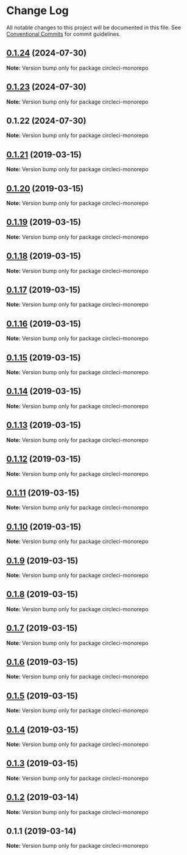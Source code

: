 # Change Log

All notable changes to this project will be documented in this file.
See [Conventional Commits](https://conventionalcommits.org) for commit guidelines.

## [0.1.24](https://github.com/Sushil-Ohol-Personel/circleci-monorepo/compare/v0.1.23...v0.1.24) (2024-07-30)

**Note:** Version bump only for package circleci-monorepo





## [0.1.23](https://github.com/Sushil-Ohol-Personel/circleci-monorepo/compare/v0.1.22...v0.1.23) (2024-07-30)

**Note:** Version bump only for package circleci-monorepo





## 0.1.22 (2024-07-30)

**Note:** Version bump only for package circleci-monorepo





## [0.1.21](https://github.com/benawad/circleci-monorepo/compare/v0.1.20...v0.1.21) (2019-03-15)

**Note:** Version bump only for package circleci-monorepo





## [0.1.20](https://github.com/benawad/circleci-monorepo/compare/v0.1.19...v0.1.20) (2019-03-15)

**Note:** Version bump only for package circleci-monorepo





## [0.1.19](https://github.com/benawad/circleci-monorepo/compare/v0.1.18...v0.1.19) (2019-03-15)

**Note:** Version bump only for package circleci-monorepo





## [0.1.18](https://github.com/benawad/circleci-monorepo/compare/v0.1.17...v0.1.18) (2019-03-15)

**Note:** Version bump only for package circleci-monorepo





## [0.1.17](https://github.com/benawad/circleci-monorepo/compare/v0.1.16...v0.1.17) (2019-03-15)

**Note:** Version bump only for package circleci-monorepo





## [0.1.16](https://github.com/benawad/circleci-monorepo/compare/v0.1.15...v0.1.16) (2019-03-15)

**Note:** Version bump only for package circleci-monorepo





## [0.1.15](https://github.com/benawad/circleci-monorepo/compare/v0.1.14...v0.1.15) (2019-03-15)

**Note:** Version bump only for package circleci-monorepo





## [0.1.14](https://github.com/benawad/circleci-monorepo/compare/v0.1.13...v0.1.14) (2019-03-15)

**Note:** Version bump only for package circleci-monorepo





## [0.1.13](https://github.com/benawad/circleci-monorepo/compare/v0.1.12...v0.1.13) (2019-03-15)

**Note:** Version bump only for package circleci-monorepo





## [0.1.12](https://github.com/benawad/circleci-monorepo/compare/v0.1.11...v0.1.12) (2019-03-15)

**Note:** Version bump only for package circleci-monorepo





## [0.1.11](https://github.com/benawad/circleci-monorepo/compare/v0.1.10...v0.1.11) (2019-03-15)

**Note:** Version bump only for package circleci-monorepo





## [0.1.10](https://github.com/benawad/circleci-monorepo/compare/v0.1.9...v0.1.10) (2019-03-15)

**Note:** Version bump only for package circleci-monorepo





## [0.1.9](https://github.com/benawad/circleci-monorepo/compare/v0.1.8...v0.1.9) (2019-03-15)

**Note:** Version bump only for package circleci-monorepo





## [0.1.8](https://github.com/benawad/circleci-monorepo/compare/v0.1.7...v0.1.8) (2019-03-15)

**Note:** Version bump only for package circleci-monorepo





## [0.1.7](https://github.com/benawad/circleci-monorepo/compare/v0.1.6...v0.1.7) (2019-03-15)

**Note:** Version bump only for package circleci-monorepo





## [0.1.6](https://github.com/benawad/circleci-monorepo/compare/v0.1.5...v0.1.6) (2019-03-15)

**Note:** Version bump only for package circleci-monorepo





## [0.1.5](https://github.com/benawad/circleci-monorepo/compare/v0.1.4...v0.1.5) (2019-03-15)

**Note:** Version bump only for package circleci-monorepo





## [0.1.4](https://github.com/benawad/circleci-monorepo/compare/v0.1.3...v0.1.4) (2019-03-15)

**Note:** Version bump only for package circleci-monorepo





## [0.1.3](https://github.com/benawad/circleci-monorepo/compare/v0.1.2...v0.1.3) (2019-03-15)

**Note:** Version bump only for package circleci-monorepo





## [0.1.2](https://github.com/benawad/circleci-monorepo/compare/v0.1.1...v0.1.2) (2019-03-14)

**Note:** Version bump only for package circleci-monorepo





## 0.1.1 (2019-03-14)

**Note:** Version bump only for package circleci-monorepo
